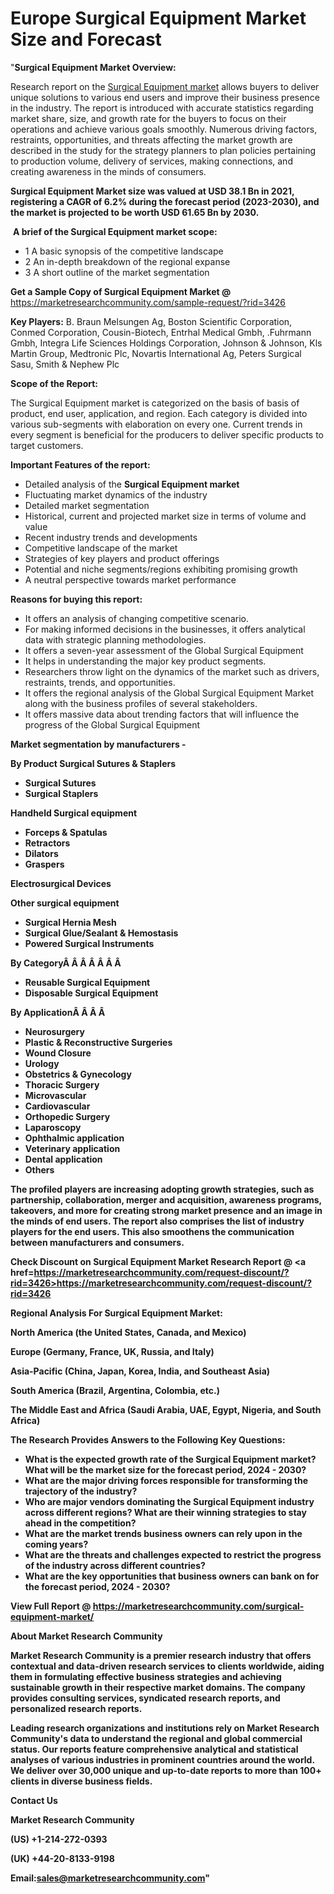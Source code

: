 # Europe Surgical Equipment Market Size and Forecast
"<strong>Surgical Equipment Market Overview:</strong>

Research report on the <a href=https://marketresearchcommunity.com/surgical-equipment-market/>Surgical Equipment market</a> allows buyers to deliver unique solutions to various end users and improve their business presence in the industry. The report is introduced with accurate statistics regarding market share, size, and growth rate for the buyers to focus on their operations and achieve various goals smoothly. Numerous driving factors, restraints, opportunities, and threats affecting the market growth are described in the study for the strategy planners to plan policies pertaining to production volume, delivery of services, making connections, and creating awareness in the minds of consumers.

<strong>Surgical Equipment Market size was valued at USD 38.1 Bn in 2021, registering a CAGR of 6.2% during the forecast period (2023-2030), and the market is projected to be worth USD 61.65 Bn by 2030.</strong>

 <Strong>A brief of the Surgical Equipment market scope:</Strong>
<ul>
 <li>1  A basic synopsis of the competitive landscape</li>
 <li>2  An in-depth breakdown of the regional expanse</li>
 <li>3  A short outline of the market segmentation</li>
</ul>
<strong>Get a Sample Copy of Surgical Equipment Market @ </b></strong><a href=https://marketresearchcommunity.com/sample-request/?rid=3426><u>https://marketresearchcommunity.com/sample-request/?rid=3426</u></a>

<strong>Key Players:</strong> 
B. Braun Melsungen Ag, Boston Scientific Corporation, Conmed Corporation, Cousin-Biotech, Entrhal Medical Gmbh, .Fuhrmann Gmbh, Integra Life Sciences Holdings Corporation, Johnson &amp; Johnson, Kls Martin Group, Medtronic Plc, Novartis International Ag, Peters Surgical Sasu, Smith &amp; Nephew Plc

<strong>Scope of the Report:</strong>

The Surgical Equipment market is categorized on the basis of basis of product, end user, application, and region. Each category is divided into various sub-segments with elaboration on every one. Current trends in every segment is beneficial for the producers to deliver specific products to target customers.

<strong><b>Important Features of the report:</b></strong>
<ul>
  <li>Detailed analysis of the <strong><b>Surgical Equipment </b></strong><strong><b>market</b></strong></li>
  <li>Fluctuating market dynamics of the industry</li>
  <li>Detailed market segmentation</li>
  <li>Historical, current and projected market size in terms of volume and value</li>
  <li>Recent industry trends and developments</li>
  <li>Competitive landscape of the market</li>
  <li>Strategies of key players and product offerings</li>
  <li>Potential and niche segments/regions exhibiting promising growth</li>
  <li>A neutral perspective towards market performance</li>
</ul>
<strong><b>Reasons for buying this report:</b></strong>
<ul>
  <li>It offers an analysis of changing competitive scenario.</li>
  <li>For making informed decisions in the businesses, it offers analytical data with strategic planning methodologies.</li>
  <li>It offers a seven-year assessment of the Global Surgical Equipment</li>
  <li>It helps in understanding the major key product segments.</li>
  <li>Researchers throw light on the dynamics of the market such as drivers, restraints, trends, and opportunities.</li>
  <li>It offers the regional analysis of the Global Surgical Equipment Market along with the business profiles of several stakeholders.</li>
  <li>It offers massive data about trending factors that will influence the progress of the Global Surgical Equipment</li>
</ul>

<strong>Market segmentation by manufacturers -</strong>


<strong><strong>By Product </strong></h4>
Surgical Sutures &amp; Staplers
<ul>
 	<li>Surgical Sutures</li>
 	<li>Surgical Staplers</li>
</ul>
Handheld Surgical equipment
<ul>
 	<li>Forceps &amp; Spatulas</li>
 	<li>Retractors</li>
 	<li>Dilators</li>
 	<li>Graspers</li>
</ul>
Electrosurgical Devices

Other surgical equipment
<ul>
 	<li>Surgical Hernia Mesh</li>
 	<li>Surgical Glue/Sealant &amp; Hemostasis</li>
 	<li>Powered Surgical Instruments</li>
</ul>
<strong><strong>By CategoryÂ Â Â Â Â Â Â  </strong></h4>
<ul>
 	<li>Reusable Surgical Equipment</li>
 	<li>Disposable Surgical Equipment</li>
</ul>
<strong><strong>By ApplicationÂ Â Â Â  </strong></h4>
<ul>
 	<li>Neurosurgery</li>
 	<li>Plastic &amp; Reconstructive Surgeries</li>
 	<li>Wound Closure</li>
 	<li>Urology</li>
 	<li>Obstetrics &amp; Gynecology</li>
 	<li>Thoracic Surgery</li>
 	<li>Microvascular</li>
 	<li>Cardiovascular</li>
 	<li>Orthopedic Surgery</li>
 	<li>Laparoscopy</li>
 	<li>Ophthalmic application</li>
 	<li>Veterinary application</li>
 	<li>Dental application</li>
 	<li>Others</li>
</ul>

The profiled players are increasing adopting growth strategies, such as partnership, collaboration, merger and acquisition, awareness programs, takeovers, and more for creating strong market presence and an image in the minds of end users. The report also comprises the list of industry players for the end users. This also smoothens the communication between manufacturers and consumers.

<strong><b>Check Discount on Surgical Equipment Market Research Report @ </b></strong><a href=https://marketresearchcommunity.com/request-discount/?rid=3426><u>https://marketresearchcommunity.com/request-discount/?rid=3426</u></a>

<strong>Regional Analysis For Surgical Equipment Market:</strong>

<strong>North America</strong> (the United States, Canada, and Mexico)

<strong>Europe</strong> (Germany, France, UK, Russia, and Italy)

<strong>Asia-Pacific</strong> (China, Japan, Korea, India, and Southeast Asia)

<strong>South America</strong> (Brazil, Argentina, Colombia, etc.)

<strong>The Middle East and Africa</strong> (Saudi Arabia, UAE, Egypt, Nigeria, and South Africa)

<strong>The Research Provides Answers to the Following Key Questions:</strong>
<ul>
 	<li>What is the expected growth rate of the Surgical Equipment market? What will be the market size for the forecast period, 2024 - 2030?</li>
 	<li>What are the major driving forces responsible for transforming the trajectory of the industry?</li>
 	<li>Who are major vendors dominating the Surgical Equipment industry across different regions? What are their winning strategies to stay ahead in the competition?</li>
 	<li>What are the market trends business owners can rely upon in the coming years?</li>
 	<li>What are the threats and challenges expected to restrict the progress of the industry across different countries?</li>
 	<li>What are the key opportunities that business owners can bank on for the forecast period, 2024 - 2030?</li>
</ul>

<strong>View Full Report @</strong> <a href=https://marketresearchcommunity.com/surgical-equipment-market/>https://marketresearchcommunity.com/surgical-equipment-market/</a>

<strong>About Market Research Community</strong>

Market Research Community is a premier research industry that offers contextual and data-driven research services to clients worldwide, aiding them in formulating effective business strategies and achieving sustainable growth in their respective market domains. The company provides consulting services, syndicated research reports, and personalized research reports.

Leading research organizations and institutions rely on Market Research Community's data to understand the regional and global commercial status. Our reports feature comprehensive analytical and statistical analyses of various industries in prominent countries around the world. We deliver over 30,000 unique and up-to-date reports to more than 100+ clients in diverse business fields.

<strong>Contact Us</strong>

<strong>Market Research Community</strong>

(US) +1-214-272-0393

(UK) +44-20-8133-9198

<strong>Email:</strong>sales@marketresearchcommunity.com"
